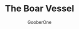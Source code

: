 ---
media: "images/rounds/round_3/boar_vessel.png"
media_type: image
title: The Boar Vessel
author: GooberOne
desc: Why Nanotrasen brought this thing with them is still unclear.
---